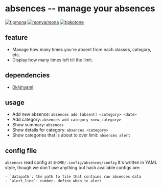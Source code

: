 # absences -- manage your absences

[![tipmona](https://img.shields.io/badge/tipme-%40tipmona-orange.svg)](https://twitter.com/share?text=%40tipmona%20tip%20%40Cj-bc%20)  [![monya/mona](https://img.shields.io/badge/tipme-%40monya/mona-orange.svg)](https://monya-wallet.github.io/a/?address=MBdCkYyfTsCxtm1wZ1XyKWNLFLYj8zMK3V&scheme=monacoin)  [![tipkotone](https://img.shields.io/badge/tipme-%40tipkotone-orange.svg)](https://twitter.com/share?text=%40tipkotone%20tip%20%40Cj-bc%20{1:39})


## feature

  - Manage how many times you're absent from each classes, category, etc.
  - Display how many times left till the limit.

## dependencies

  - [0k/shyaml](https://github.com/0k/shyaml)

## usage

  - Add new absence: `absences add [absent] <category> <date>`
  - Add category: `absences add category <new_category>`
  - Show summary: `absences`
  - Show details for category: `absences <category>`
  - Show categories that is about to over limit: `absences alert`

## config file

  `absences` read config at `$HOME/.config/absences/config`
  It's written in YAML style, though we don't use anything but hash
  available configs are:

    - `datapath`: the path to file that contains raw absences data
    - `alert_line`: number. define when to alert
